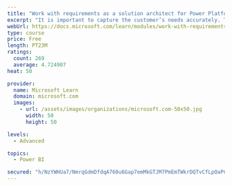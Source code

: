 ```yaml
---
title: "Work with requirements as a solution architect for Power Platform and Dynamics 365"
excerpt: "It is important to capture the customer’s needs accurately. This module explains how to capture requirements and identify functional and non-functional items."
webUrl: https://docs.microsoft.com/learn/modules/work-with-requirements/
type: course
price: Free
length: PT23M
ratings:
  count: 269
  average: 4.724907
heat: 50

provider:
  name: Microsoft Learn
  domain: microsoft.com
  images:
    - url: /assets/images/organizations/microsoft.com-50x50.jpg
      width: 50
      height: 50

levels:
  - Advanced

topics:
  - Power BI

secured: "h/NzYWHUa7/NmrqGdmDfdqA760u6Gap7emMkGTJM7PmEmTWkrDQTvCfLpOaPCcd8rmvMILGUnqfAA48EG6E/A1sehf/GOW2JoLEWg7IKhUjJV6fQl2rETeW/kkEZxiuadMNxTpt3OVVUR1z9jQlMzJDsoaqUprzAOXoiDwiX39FMwWdPYhYJSzIh9vXgZl2gHUfyHb8mDDkQBjsCuZ7cbD/DCgZnAbi1gEiUVkbiyUGZZygzVWyzBiNWA9r6w341I8SGlho0HNXm22R2fRzKRqoecoMwkR0p4IKBeaT6oQN/oPp4aANy0b5s/9xz5TIv+WvaSOhSxzcrr9rQMLIAt1AfF2YoZIezGCmTK/9aH4i9yzMCIPcwqURMDMjeoTd28yT2uST9caLPWkPoOUE+3G6mle3xZCZhH8Uqf6lrvYQ=;SWODwMJ8ku5Bb7tNSWPRQA=="
---
```



